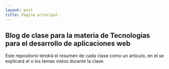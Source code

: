 ```yaml
---
layout: post
title: Pagina principal.
---
```

## Blog de clase para la materia de Tecnologías para el desarrollo de aplicaciones web

Este repositorio tendrá el resumen de cada clase como un articulo, en el se explicará el o los temas vistos durante la clase.
